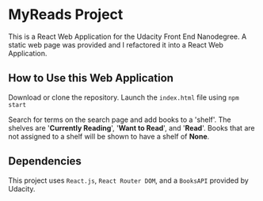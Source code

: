 # MyReads Project

This is a React Web Application for the Udacity Front End Nanodegree. A static web page was provided and I refactored it into a React Web Application.

## How to Use this Web Application

Download or clone the repository. Launch the `index.html` file using `npm start`

Search for terms on the search page and add books to a 'shelf'. The shelves are '**Currently Reading**', '**Want to Read**', and '**Read**'. Books that are not assigned to a shelf will be shown to have a shelf of **None**.

## Dependencies

This project uses `React.js`, `React Router DOM`, and a `BooksAPI` provided by Udacity.